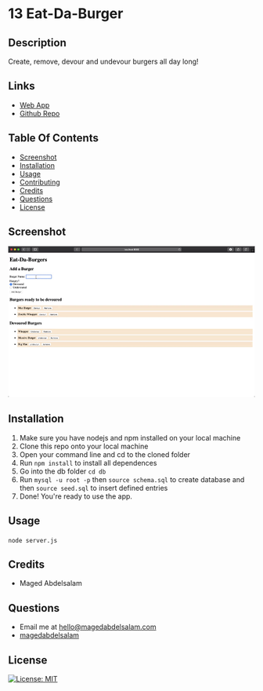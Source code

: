 # 13 Eat-Da-Burger
## Description
Create, remove, devour and undevour burgers all day long!
## Links
* [Web App](http://eat-da-burger-all-day.herokuapp.com)
* [Github Repo](https://github.com/magedabdelsalam/eat-da-burger)
## Table Of Contents
* [Screenshot](#screenshot)
* [Installation](#installation)
* [Usage](#usage)
* [Contributing](#contributing)
* [Credits](#credits)
* [Questions](#questions)
* [License](#license)
## Screenshot
![Screenshot of Workflow](screenshot.gif)
## Installation
1. Make sure you have nodejs and npm installed on your local machine
1. Clone this repo onto your local machine
2. Open your command line and cd to the cloned folder
3. Run `npm install` to install all dependences
4. Go into the db folder `cd db`
5. Run `mysql -u root -p` then `source schema.sql` to create database and then `source seed.sql` to insert defined entries
4. Done! You're ready to use the app.
## Usage
`node server.js`
## Credits
* Maged Abdelsalam
## Questions
* Email me at hello@magedabdelsalam.com
* [magedabdelsalam](https://github.com/magedabdelsalam)
## License
[![License: MIT](https://img.shields.io/badge/License-MIT-yellow.svg)](https://opensource.org/licenses/MIT)
